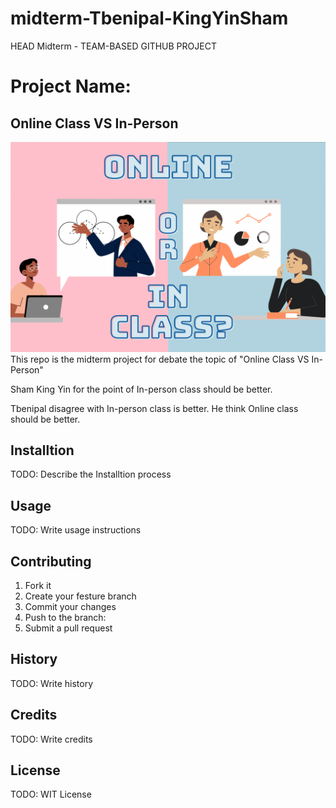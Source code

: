 # midterm-Tbenipal-KingYinSham
HEAD
Midterm - TEAM-BASED GITHUB PROJECT

# Project Name: #
## Online Class VS In-Person ##
![Debate](images/Online%20vs%20In-person.png)
This repo is the midterm project for debate the topic of "Online Class VS In-Person"

Sham King Yin for the point of In-person class should be better.

Tbenipal disagree with In-person class is better. He think Online class should be better.

## Installtion ##
TODO: Describe the Installtion process

## Usage ##
TODO: Write usage instructions

## Contributing ##
1. Fork it
2. Create your festure branch
3. Commit your changes
4. Push to the branch:
5. Submit a pull request

## History ##
TODO: Write history

## Credits ##
TODO: Write credits

## License ##
TODO: WIT License


